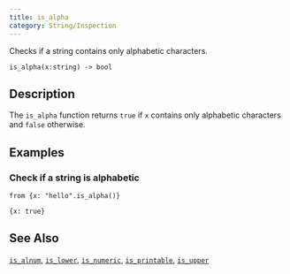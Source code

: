 ```yaml
---
title: is_alpha
category: String/Inspection
---
```


Checks if a string contains only alphabetic characters.

```tql
is_alpha(x:string) -> bool
```

## Description

The `is_alpha` function returns `true` if `x` contains only alphabetic
characters and `false` otherwise.

## Examples

### Check if a string is alphabetic

```tql
from {x: "hello".is_alpha()}
```

```tql
{x: true}
```

## See Also

[`is_alnum`](/reference/functions/is_alnum),
[`is_lower`](/reference/functions/is_lower),
[`is_numeric`](/reference/functions/is_numeric),
[`is_printable`](/reference/functions/is_printable),
[`is_upper`](/reference/functions/is_upper)
